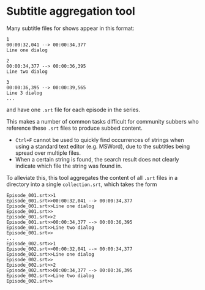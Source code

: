 # Subtitle aggregation tool

Many subtitle files for shows appear in this format:
```
1
00:00:32,041 --> 00:00:34,377
Line one dialog

2
00:00:34,377 --> 00:00:36,395
Line two dialog

3
00:00:36,395 --> 00:00:39,565
Line 3 dialog
...
```
and have one ```.srt``` file for each episode in the series.

This makes a number of common tasks difficult for community subbers who  reference these ```.srt``` files to produce subbed content.
  - ```Ctrl+F``` cannot be used to quickly find occurrences of strings when using a standard text editor (e.g. MSWord), due to the subtitles being spread over multiple files.
  - When a certain string is found, the search result does not clearly indicate which file the string was found in.

To alleviate this, this tool aggregates the content of all ```.srt``` files in a directory into a single ```collection.srt```, which takes the form

```
Episode_001.srt>>1
Episode_001.srt>>00:00:32,041 --> 00:00:34,377
Episode_001.srt>>Line one dialog
Episode_001.srt>>
Episode_001.srt>>2
Episode_001.srt>>00:00:34,377 --> 00:00:36,395
Episode_001.srt>>Line two dialog
Episode_001.srt>>
...
Episode_002.srt>>1
Episode_002.srt>>00:00:32,041 --> 00:00:34,377
Episode_002.srt>>Line one dialog
Episode_002.srt>>
Episode_002.srt>>2
Episode_002.srt>>00:00:34,377 --> 00:00:36,395
Episode_002.srt>>Line two dialog
Episode_002.srt>>
```
